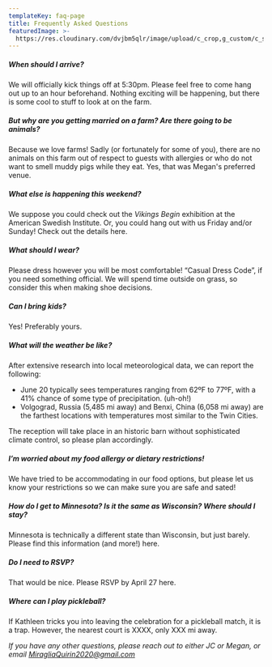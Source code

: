 ```yaml
---
templateKey: faq-page
title: Frequently Asked Questions
featuredImage: >-
  https://res.cloudinary.com/dvjbm5qlr/image/upload/c_crop,g_custom/c_scale,w_1200/v1579838540/DSC_0433.NEF_gl1dzx.jpg
---
```

##### When should I arrive?

We will officially kick things off at 5:30pm. Please feel free to come hang out up to an hour beforehand. Nothing exciting will be happening, but there is some cool to stuff to look at on the farm.

##### But why are you getting married on a farm? Are there going to be animals?

Because we love farms! Sadly (or fortunately for some of you), there are no animals on this farm out of respect to guests with allergies or who do not want to smell muddy pigs while they eat. Yes, that was Megan's preferred venue.

##### What else is happening this weekend?

We suppose you could check out the *Vikings Begin* exhibition at the American Swedish Institute. Or, you could hang out with us Friday and/or Sunday! Check out the details here.

##### What should I wear?

Please dress however you will be most comfortable! “Casual Dress Code”, if you need something official. We will spend time outside on grass, so consider this when making shoe decisions.

##### Can I bring kids?

Yes! Preferably yours.

##### What will the weather be like?

After extensive research into local meteorological data, we can report the following:

* June 20 typically sees temperatures ranging from 62ºF to 77ºF, with a 41% chance of some type of precipitation. (uh-oh!)
* Volgograd, Russia (5,485 mi away) and Benxi, China (6,058 mi away) are the farthest locations with temperatures most similar to the Twin Cities.

The reception will take place in an historic barn without sophisticated climate control, so please plan accordingly.

##### I’m worried about my food allergy or dietary restrictions!

We have tried to be accommodating in our food options, but please let us know your restrictions so we can make sure you are safe and sated!

##### How do I get to Minnesota? Is it the same as Wisconsin? Where should I stay?

Minnesota is technically a different state than Wisconsin, but just barely. Please find this information (and more!) here.

##### Do I need to RSVP?

That would be nice. Please RSVP by April 27 here.

##### Where can I play pickleball?

If Kathleen tricks you into leaving the celebration for a pickleball match, it is a trap. However, the nearest court is XXXX, only XXX mi away.

*If you have any other questions, please reach out to either JC or Megan, or email [MiragliaQuirin2020@gmail.com](mailto:MiragliaQuirin2020@gmail.com)*
